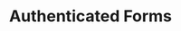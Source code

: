 ---
layout: chapter
title: Authenticated Forms
slides:

  - class: title-slide
    content: |

      ![Gather Workshops Logo]([[BASE_URL]]/theme/assets/images/gw_logo.png)

      # Authenticated Forms
      _Associating form data with a user_





  - content: |

      ## Posting a message

      Only logged in users should be able to post,
      and their username should be associated.


  - content: |

      ### Ensure the form is formatted correctly

      Add the form action and form method,
      plus names for all form inputs.

  - content: |

      ### Allow POST data for new message route

      ```python
      @website.route('/new-message', method=['GET', 'POST'])
      @usermanager.login_required
      def new_message():
          return render_template('new-message.html')
      ```

      Add both POST and GET method options
      to the **new message** route.


  - content: |

      ### Handle both GET and POST methods

      ```python
      def new_message():

          if request.method == 'GET':
              return render_template('new-message.html')

          elif request.method == 'POST':
              return redirect('/')

      ```

      Modify the `new_message` function 
      to handle both request types.

  - content: |

      ### Get form data

      ```python
      def new_message():

          if request.method == 'GET':
              return render_template('new-message.html')

          elif request.method == 'POST':

              content = request.form.get('')

              return redirect('/')

      ```

      Get the message content from the form.



  - content: |

      ### Import datetime so we can get the current time

      ```python
      from datetime import datetime
      ```

      Import the dattime module at 
      the top of your routes file.

  - content: |

      ### Generate current time

      ```python
      def new_message():

          if request.method == 'GET':
              return render_template('new-message.html')

          elif request.method == 'POST':

              content = request.form.get('message')
              current_time = datetime.now

              return redirect('/')

      ```

      Generate the current time.

  - content: |

      ### Get logged in user id

      ```python
      def new_message():

          if request.method == 'GET':
              return render_template('new-message.html')

          elif request.method == 'POST':

              content = request.form.get('message')
              current_time = datetime.now
              user_id = usermanager.current_user.user_id

              return redirect('/')

      ```
  
  - content: |

      ### Write query

      ```python
      elif request.method == 'POST':

          content = request.form.get('message')
          current_time = datetime.now
          user_id = usermanager.current_user.user_id

          query_string = (
            'INSERT INTO messages '
            'VALUES [?,?,?]'
          )

          return redirect('/')

      ```

  - content: |

      ### Submit query with parameters

      ```python
      query_string = (
        'INSERT INTO messages '
        'VALUES [?,?,?]'
      )

      query_result = datamanager.query_db(
          query_string, 
          [content, current_time, user_id], 
          one=True
      )

      return redirect('/')

      ```
  
  - content: |

      ### Check result is valid

      ```python
      query_result = datamanager.query_db(
          query_string, 
          [content, current_time, user_id], 
          one=True
      )

      if query_result == None:
          print('error')
      else:
          print('success')

      return redirect('/')

      ```
  
  - content: |

      ### Show error if there was one

      Display in template


  - content: |

      ### Check in browser

      Try posting a message and check
      that it shows up on the home page.




  - content: |

      ![Thumbs Up!]([[BASE_URL]]/theme/assets/images/thumbs-up.svg){: height="200"}

      ## Authenticated Forms: Complete!

      [Take me to the next chapter!](updating-data.html)


---